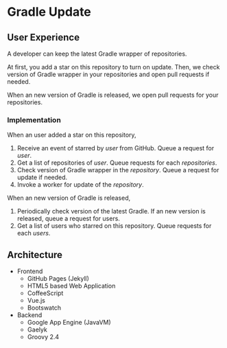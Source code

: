 # Gradle Update


## User Experience

A developer can keep the latest Gradle wrapper of repositories.

At first, you add a star on this repository to turn on update.
Then, we check version of Gradle wrapper in your repositories and open pull requests if needed.

When an new version of Gradle is released, we open pull requests for your repositories.


### Implementation

When an user added a star on this repository,

1. Receive an event of starred by _user_ from GitHub. Queue a request for _user_.
2. Get a list of repositories of _user_. Queue requests for each _repositories_.
3. Check version of Gradle wrapper in the _repository_. Queue a request for update if needed.
4. Invoke a worker for update of the _repository_.

When an new version of Gradle is released,

1. Periodically check version of the latest Gradle.
   If an new version is released, queue a request for users.
2. Get a list of users who starred on this repository. Queue requests for each _users_.


## Architecture

* Frontend
  * GitHub Pages (Jekyll)
  * HTML5 based Web Application
  * CoffeeScript
  * Vue.js
  * Bootswatch
* Backend
  * Google App Engine (JavaVM)
  * Gaelyk
  * Groovy 2.4




